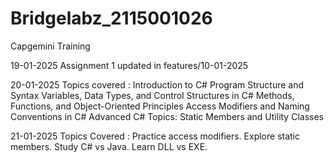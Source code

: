 # Bridgelabz_2115001026
Capgemini Training 

19-01-2025
Assignment 1 updated in features/10-01-2025

20-01-2025
Topics covered :
Introduction to C# Program Structure and Syntax
Variables, Data Types, and Control Structures in C#
Methods, Functions, and Object-Oriented Principles
Access Modifiers and Naming Conventions in C#
Advanced C# Topics: Static Members and Utility Classes

21-01-2025
Topics Covered :
Practice access modifiers.
Explore static members.
Study C# vs Java.
Learn DLL vs EXE.
